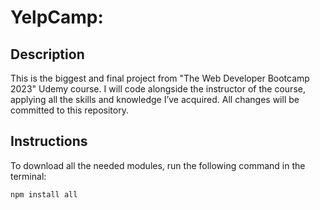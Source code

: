 # YelpCamp:

## Description
This is the biggest and final project from "The Web Developer Bootcamp 2023" Udemy course. I will code alongside the instructor of the course, applying all the skills and knowledge I’ve acquired. All changes will be committed to this repository.

## Instructions
To download all the needed modules, run the following command in the terminal:

```bash
npm install all
